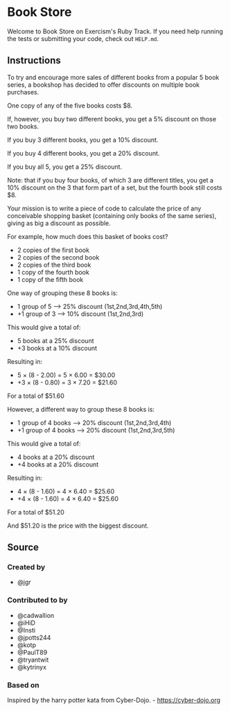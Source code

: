# Book Store

Welcome to Book Store on Exercism's Ruby Track.
If you need help running the tests or submitting your code, check out `HELP.md`.

## Instructions

To try and encourage more sales of different books from a popular 5 book series, a bookshop has decided to offer discounts on multiple book purchases.

One copy of any of the five books costs $8.

If, however, you buy two different books, you get a 5% discount on those two books.

If you buy 3 different books, you get a 10% discount.

If you buy 4 different books, you get a 20% discount.

If you buy all 5, you get a 25% discount.

Note: that if you buy four books, of which 3 are different titles, you get a 10% discount on the 3 that form part of a set, but the fourth book still costs $8.

Your mission is to write a piece of code to calculate the price of any conceivable shopping basket (containing only books of the same series), giving as big a discount as possible.

For example, how much does this basket of books cost?

- 2 copies of the first book
- 2 copies of the second book
- 2 copies of the third book
- 1 copy of the fourth book
- 1 copy of the fifth book

One way of grouping these 8 books is:

- 1 group of 5 --> 25% discount (1st,2nd,3rd,4th,5th)
- +1 group of 3 --> 10% discount (1st,2nd,3rd)

This would give a total of:

- 5 books at a 25% discount
- +3 books at a 10% discount

Resulting in:

- 5 × (8 - 2.00) = 5 × 6.00 = $30.00
- +3 × (8 - 0.80) = 3 × 7.20 = $21.60

For a total of $51.60

However, a different way to group these 8 books is:

- 1 group of 4 books --> 20% discount  (1st,2nd,3rd,4th)
- +1 group of 4 books --> 20% discount  (1st,2nd,3rd,5th)

This would give a total of:

- 4 books at a 20% discount
- +4 books at a 20% discount

Resulting in:

- 4 × (8 - 1.60) = 4 × 6.40 = $25.60
- +4 × (8 - 1.60) = 4 × 6.40 = $25.60

For a total of $51.20

And $51.20 is the price with the biggest discount.

## Source

### Created by

- @jgr

### Contributed to by

- @cadwallion
- @iHiD
- @Insti
- @jpotts244
- @kotp
- @PaulT89
- @tryantwit
- @kytrinyx

### Based on

Inspired by the harry potter kata from Cyber-Dojo. - https://cyber-dojo.org
